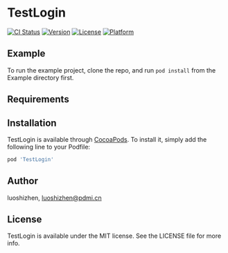 # TestLogin

[![CI Status](https://img.shields.io/travis/luoshizhen/TestLogin.svg?style=flat)](https://travis-ci.org/luoshizhen/TestLogin)
[![Version](https://img.shields.io/cocoapods/v/TestLogin.svg?style=flat)](https://cocoapods.org/pods/TestLogin)
[![License](https://img.shields.io/cocoapods/l/TestLogin.svg?style=flat)](https://cocoapods.org/pods/TestLogin)
[![Platform](https://img.shields.io/cocoapods/p/TestLogin.svg?style=flat)](https://cocoapods.org/pods/TestLogin)

## Example

To run the example project, clone the repo, and run `pod install` from the Example directory first.

## Requirements

## Installation

TestLogin is available through [CocoaPods](https://cocoapods.org). To install
it, simply add the following line to your Podfile:

```ruby
pod 'TestLogin'
```

## Author

luoshizhen, luoshizhen@pdmi.cn

## License

TestLogin is available under the MIT license. See the LICENSE file for more info.
